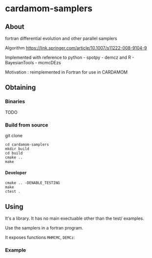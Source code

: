 # cardamom-samplers

## About
fortran differential evolution and other parallel samplers

Algorithm https://link.springer.com/article/10.1007/s11222-008-9104-9

Implemented with reference to python - spotpy - demcz and R - BayesianTools - mcmcDEzs 

Motivation : reimplemented in Fortran for use in CARDAMOM 

## Obtaining

### Binaries
TODO

### Build from source
git clone

```
cd cardamom-samplers
mkdir build
cd build
cmake ..
make 
```

#### Developer

```
cmake .. -DENABLE_TESTING
make
ctest .
```

## Using
It's a library.  It has no main exectuable other than the test/ examples.

Use the samplers in a fortran program.

It exposes functions ``MHMCMC``, ``DEMCz``:

### Example
